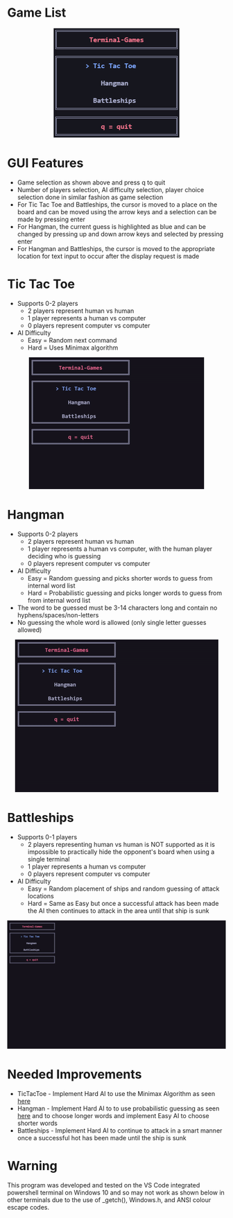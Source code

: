 # Game List
<p align="center">
    <img src="screenshots/Main%20Game%20Display.png">
</p>

# GUI Features
* Game selection as shown above and press q to quit
* Number of players selection, AI difficulty selection, player choice selection done in similar fashion as game selection
* For Tic Tac Toe and Battleships, the cursor is moved to a place on the board and can be moved using the arrow keys and a selection can be made by pressing enter
* For Hangman, the current guess is highlighted as blue and can be changed by pressing up and down arrow keys and selected by pressing enter
* For Hangman and Battleships, the cursor is moved to the appropriate location for text input to occur after the display request is made

# Tic Tac Toe
* Supports 0-2 players
    * 2 players represent human vs human
    * 1 player represents a human vs computer
    * 0 players represent computer vs computer
* AI Difficulty
    * Easy = Random next command
    * Hard = Uses Minimax algorithm

<p align="center">
    <img src="screenshots/TicTacToe.gif">
</p>

# Hangman
* Supports 0-2 players
  * 2 players represent human vs human
  * 1 player represents a human vs computer, with the human player deciding who is guessing
  * 0 players represent computer vs computer
* AI Difficulty
  * Easy = Random guessing and picks shorter words to guess from internal word list
  * Hard = Probabilistic guessing and picks longer words to guess from from internal word list
* The word to be guessed must be 3-14 characters long and contain no hyphens/spaces/non-letters
* No guessing the whole word is allowed (only single letter guesses allowed)

<p align="center">
    <img src="screenshots/Hangman.gif">
</p>

# Battleships
* Supports 0-1 players
    * 2 players representing human vs human is NOT supported as it is impossible to practically hide the opponent's board when using a single terminal
    * 1 player represents a human vs computer
    * 0 players represent computer vs computer
* AI Difficulty
    * Easy = Random placement of ships and random guessing of attack locations
    * Hard = Same as Easy but once a successful attack has been made the AI then continues to attack in the area until that ship is sunk

<p align="center">
    <img src="screenshots/Battleships.gif">
</p>

# Needed Improvements
* TicTacToe - Implement Hard AI to use the Minimax Algorithm as seen [here](!https://www.geeksforgeeks.org/minimax-algorithm-in-game-theory-set-1-introduction/)
* Hangman - Implement Hard AI to to use probabilistic guessing as seen [here](!https://www.datagenetics.com/blog/april12012/) and to choose longer words and implement Easy AI to choose shorter words
* Battleships - Implement Hard AI to continue to attack in a smart manner once a successful hot has been made until the ship is sunk

# Warning
This program was developed and tested on the VS Code integrated powershell terminal on Windows 10 and so may not work as shown below in other terminals due to the use of _getch(), Windows.h, and ANSI colour escape codes.